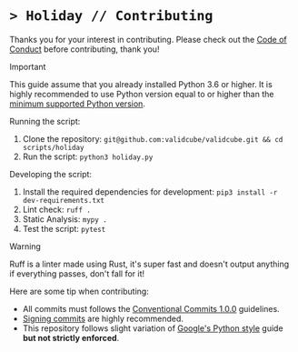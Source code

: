# `> Holiday // Contributing`
Thanks you for your interest in contributing. Please check out the [Code of Conduct](CODE_OF_CONDUCT.md) before contributing, thank you!

> [!IMPORTANT]
> This guide assume that you already installed Python 3.6 or higher.
> It is highly recommended to use Python version equal to or higher than the [minimum supported Python version](https://www.python.org/downloads/).

Running the script:

1. Clone the repository: `git@github.com:validcube/validcube.git && cd scripts/holiday`
2. Run the script: `python3 holiday.py`

Developing the script:

1. Install the required dependencies for development: `pip3 install -r dev-requirements.txt`
2. Lint check: `ruff .`
3. Static Analysis: `mypy .`
4. Test the script: `pytest`

> [!WARNING]
> Ruff is a linter made using Rust, it's super fast and doesn't output anything if everything passes, don't fall for it!

Here are some tip when contributing:

- All commits must follows the [Conventional Commits 1.0.0](https://www.conventionalcommits.org/en/v1.0.0/) guidelines.
- [Signing commits](https://docs.github.com/en/authentication/managing-commit-signature-verification/signing-commits) are highly recommended.
- This repository follows slight variation of [Google's Python style](https://google.github.io/styleguide/pyguide.html) guide **but not strictly enforced**.
